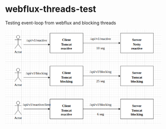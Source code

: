 # webflux-threads-test
Testing event-loop from webflux and blocking threads

![Tests Diagram](https://github.com/mdymen85/webflux-threads-test/blob/main/tests.png)
